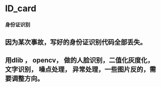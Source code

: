 # ID_card
### 身份证识别
## 因为某次事故，写好的身份证识别代码全部丢失。
## 用dlib ， opencv， 做的人脸识别，二值化灰度化， 文字识别， 噪点处理， 异常处理，一些图片反的，需要调整方向。

